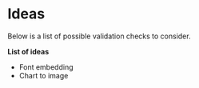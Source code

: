 # Ideas
Below is a list of possible validation checks to consider.

**List of ideas**
* Font embedding
* Chart to image